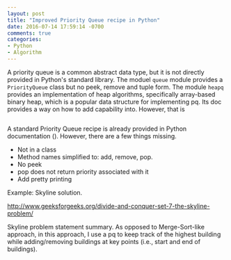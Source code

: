 ```yaml
---
layout: post
title: "Improved Priority Queue recipe in Python"
date: 2016-07-14 17:59:14 -0700
comments: true
categories: 
- Python
- Algorithm
---
```


A priority queue is a common abstract data type, but it is not directly provided in Python's standard library.
The moduel `queue` module provides a `PriorityQueue` class but no peek, remove and tuple form.
The module `heapq` provides an implementation of heap algorithms, specifically array-based binary heap, which is a popular data structure for implementing pq. 
Its doc provides a way on how to add capability into. However, that is 


``` python Improved priority-queue recipe

```


A standard Priority Queue recipe is already provided in Python documentation ().
However, there are a few things missing.

* Not in a class
* Method names simplified to: add, remove, pop.
* No peek
* pop does not return priority associated with it
* Add pretty printing


Example: Skyline solution.

http://www.geeksforgeeks.org/divide-and-conquer-set-7-the-skyline-problem/

Skyline problem statement summary.
As opposed to Merge-Sort-like approach, in this approach, I use a pq to keep track of the highest building
while adding/removing buildings at key points (i.e., start and end of buildings).

``` python Solution to Skyline problem

```

